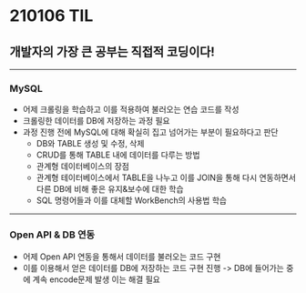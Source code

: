 # 210106 TIL
## 개발자의 가장 큰 공부는 직접적 코딩이다!
--------------------------------------------
### MySQL
  * 어제 크롤링을 학습하고 이를 적용하여 불러오는 연습 코드를 작성
  * 크롤링한 데이터를 DB에 저장하는 과정 필요
  * 과정 진행 전에 MySQL에 대해 확실히 집고 넘어가는 부분이 필요하다고 판단
    * DB와 TABLE 생성 및 수정, 삭제
    * CRUD를 통해 TABLE 내에 데이터를 다루는 방법
    * 관계형 데이터베이스의 장점
    * 관계형 테이터베이스에서 TABLE을 나누고 이를 JOIN을 통해 다시 연동하면서 다른 DB에 비해 좋은 유지&보수에 대한 학습
    * SQL 명령어들과 이를 대체할 WorkBench의 사용법 학습
-------------------------------------
### Open API & DB 연동
 * 어제 Open API 연동을 통해서 데이터를 불러오는 코드 구현
 * 이를 이용해서 얻은 데이터를 DB에 저장하는 코드 구현 진행
  -> DB에 들어가는 중에 계속 encode문제 발생 이는 해결 필요
